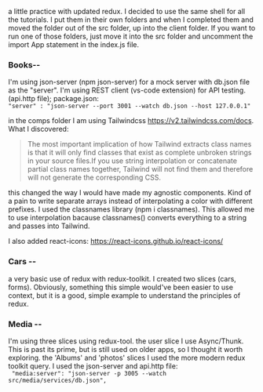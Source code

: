 a little practice with updated redux.
I decided to use the same shell for all the tutorials. 
I put them in their own folders and when I completed them and moved the folder out of the src folder, up into the client folder. 
If you want to run one of those folders, just move it into the src folder and uncomment the import App statement in the index.js file.

### **Books--**
  I'm using json-server (npm json-server) for a mock server with db.json file as the "server".
  I'm using REST client (vs-code extension) for API testing.  (api.http file);
  package.json: <br />
  `"server" : "json-server --port 3001 --watch db.json --host 127.0.0.1"`

in the comps folder I am using Tailwindcss https://v2.tailwindcss.com/docs.  What I discovered:

>The most important implication of how Tailwind extracts class names is that it will only find classes that exist as complete unbroken strings in your source files.If you use string interpolation or concatenate partial class names together, Tailwind will not find them and therefore will not generate the corresponding CSS.


this changed the way I would have made my agnostic components. Kind of a pain to write separate arrays instead of interpolating a color with different prefixes.
I used the classnames library (npm i classnames).  This allowed me to use interpolation bacause classnames() converts everything to a string and passes into Tailwind.

I also added react-icons:  https://react-icons.github.io/react-icons/

### **Cars --**
a very basic use of redux with redux-toolkit. I created two slices (cars, forms). Obviously, something this simple would've been easier to use context, but it is a good, simple example to understand the principles of redux.

### **Media --**
  I'm using three slices using redux-tool.
  the user slice I use Async/Thunk.  This is past its prime, but is still used on older apps, so I thought it worth exploring.
  the 'Albums' and 'photos' slices I used the more modern redux toolkit query. 
  I used the json-server and api.http file: <br/>
  ``` "media:server": "json-server -p 3005 --watch src/media/services/db.json",```

